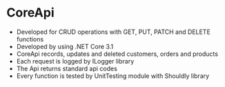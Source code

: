 # CoreApi
- Developed for CRUD operations with GET, PUT, PATCH and DELETE functions
- Developed by using .NET Core 3.1
- CoreApi records, updates and deleted customers, orders and products
- Each request is logged by ILogger library
- The Api returns standard api codes
- Every function is tested by UnitTesting module with Shouldly library
